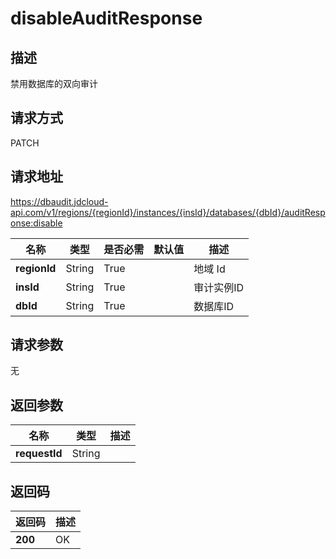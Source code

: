 # disableAuditResponse


## 描述
禁用数据库的双向审计

## 请求方式
PATCH

## 请求地址
https://dbaudit.jdcloud-api.com/v1/regions/{regionId}/instances/{insId}/databases/{dbId}/auditResponse:disable

|名称|类型|是否必需|默认值|描述|
|---|---|---|---|---|
|**regionId**|String|True| |地域 Id|
|**insId**|String|True| |审计实例ID|
|**dbId**|String|True| |数据库ID|

## 请求参数
无


## 返回参数
|名称|类型|描述|
|---|---|---|
|**requestId**|String| |


## 返回码
|返回码|描述|
|---|---|
|**200**|OK|
